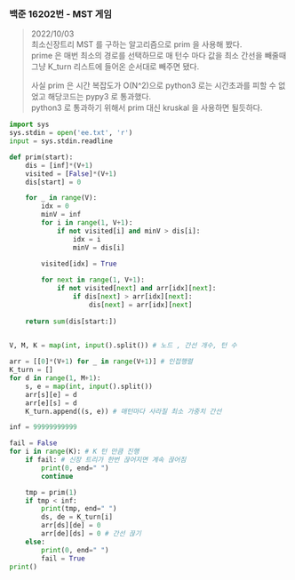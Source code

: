 ### 백준 16202번 - MST 게임

> 2022/10/03 <br>
> 최소신장트리 MST 를 구하는 알고리즘으로 prim 을 사용해 봤다.<br>
> prime 은 매번 최소의 경로를 선택하므로 매 턴수 마다 값을 최소 간선을 빼줄때 그냥 K_turn 리스트에 들어온 순서대로 빼주면 됐다.<br>
>
> 사실 prim 은 시간 복잡도가 O(N^2)으로 python3 로는 시간초과를 피할 수 없었고 해당코드는 pypy3 로 통과했다.<br>
> python3 로 통과하기 위해서 prim 대신 kruskal 을 사용하면 될듯하다.
  
```python
import sys
sys.stdin = open('ee.txt', 'r')
input = sys.stdin.readline

def prim(start):
    dis = [inf]*(V+1)
    visited = [False]*(V+1)
    dis[start] = 0

    for _ in range(V):
        idx = 0
        minV = inf
        for i in range(1, V+1):
            if not visited[i] and minV > dis[i]:
                idx = i
                minV = dis[i]
        
        visited[idx] = True

        for next in range(1, V+1):
            if not visited[next] and arr[idx][next]:
                if dis[next] > arr[idx][next]:
                    dis[next] = arr[idx][next]   
    
    return sum(dis[start:])
        

V, M, K = map(int, input().split()) # 노드 , 간선 개수, 턴 수

arr = [[0]*(V+1) for _ in range(V+1)] # 인접행렬
K_turn = []
for d in range(1, M+1):
    s, e = map(int, input().split())
    arr[s][e] = d
    arr[e][s] = d
    K_turn.append((s, e)) # 매턴마다 사라질 최소 가중치 간선

inf = 99999999999

fail = False 
for i in range(K): # K 턴 만큼 진행
    if fail: # 신장 트리가 한번 끊어지면 계속 끊어짐
        print(0, end=" ")
        continue

    tmp = prim(1)
    if tmp < inf:
        print(tmp, end=" ")
        ds, de = K_turn[i]
        arr[ds][de] = 0
        arr[de][ds] = 0 # 간선 끊기
    else:
        print(0, end=" ")
        fail = True
print()
```